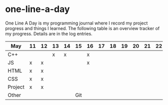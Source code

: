 # one-line-a-day

One Line A Day is my programming journal where I record my project progress and things I learned. The following table is an overview tracker of my progress. Details are in the log entries.

| **May** | **11** | **12** | **13** | **14** | **15** | **16** | **17** | **18** | **19** | **20** | **21** | **22** | **23** | **24** | **25** |
| ------- | ------ | ------ | ------ | ------ | ------ | ------ | ------ | ------ | ------ | ------ | ------ | ------ | ------ | ------ | ------ |
| C++     |        |        | x      | x      |        | x      |        |        |        |        |        |        |        |        |        |
| JS      | x      | x      |        |        |        | x      |        |        |        |        |        |        |        |        |        |
| HTML    | x      | x      |        |        |        |        |        |        |        |        |        |        |        |        |        |
| CSS     | x      | x      |        |        |        |        |        |        |        |        |        |        |        |        |        |
| Project | x      | x      |        |        |        |        |        |        |        |        |        |        |        |        |        |
| Other   |        |        |        |        | Git    |        |        |        |        |        |        |        |        |        |        |

